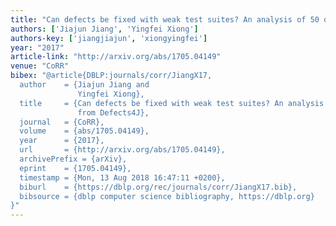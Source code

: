 ```yaml
---
title: "Can defects be fixed with weak test suites? An analysis of 50 defects from defects4j"
authors: ['Jiajun Jiang', 'Yingfei Xiong']
authors-key: ['jiangjiajun', 'xiongyingfei']
year: "2017"
article-link: "http://arxiv.org/abs/1705.04149"
venue: "CoRR"
bibex: "@article{DBLP:journals/corr/JiangX17,
  author    = {Jiajun Jiang and
               Yingfei Xiong},
  title     = {Can defects be fixed with weak test suites? An analysis of 50 defects
               from Defects4J},
  journal   = {CoRR},
  volume    = {abs/1705.04149},
  year      = {2017},
  url       = {http://arxiv.org/abs/1705.04149},
  archivePrefix = {arXiv},
  eprint    = {1705.04149},
  timestamp = {Mon, 13 Aug 2018 16:47:11 +0200},
  biburl    = {https://dblp.org/rec/journals/corr/JiangX17.bib},
  bibsource = {dblp computer science bibliography, https://dblp.org}
}"
---
```

